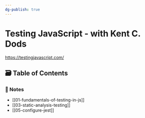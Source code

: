 ```yaml
---
dg-publish: true
---
```

# Testing JavaScript - with Kent C. Dods

<https://testingjavascript.com/>

## 🗃️ Table of Contents

### 📝 Notes

- [[01-fundamentals-of-testing-in-js]]
- [[03-static-analysis-testing]]
- [[05-configure-jest]]
